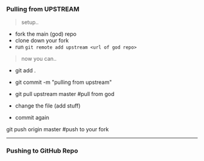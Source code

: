 ### Pulling from UPSTREAM

>setup..
 
+ fork the main (god) repo
+ clone down your fork
+ run `git remote add upstream <url of god repo>`
 
>now you can..
 
+ git add .
+ git commit -m "pulling from upstream"
+ git pull upstream master    #pull from god
 
+ change the file (add stuff)
+ commit again
 
git push origin master      #push to your fork

----

### Pushing to GitHub Repo

